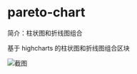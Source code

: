 # pareto-chart

简介：柱状图和折线图组合

基于 highcharts 的柱状图和折线图组合区块

![截图](https://img.alicdn.com/tfs/TB1yYlvKhGYBuNjy0FnXXX5lpXa-2870-992.png)
